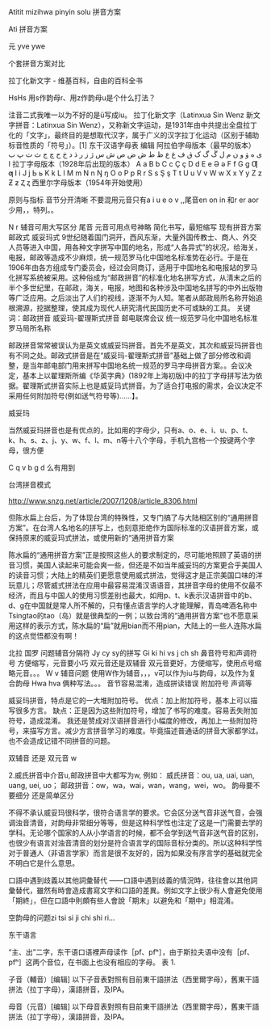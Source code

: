 Atitit mizihwa pinyin solu 拼音方案

Ati 拼音方案

元 yve ywe






个套拼音方案对比

拉丁化新文字 - 维基百科，自由的百科全书



HsHs
用s作韵母ɾ、用z作韵母u是个什么打法？

注音二式我唯一以为不好的是ü写成iu。
拉丁化新文字（Latinxua Sin Wenz
新文字拼音：Latinxua Sin Wenz），又称新文字运动，是1931年由中共提出全盘拉丁化的「文字」，最终目的是想取代汉字，属于广义的汉字拉丁化运动（区别于辅助标音性质的「符号」）。[1]
东干汉语字母表
编辑
阿拉伯字母版本（最早的版本）
ى ه ۋ و ن م ل ڴ گ ک ق ف غ ﻉ ﻅ ﻁ ڞ ﺽ ﺹ ش س ژ ز ر ﺫ د خ ﺡ چ ﺝ ث ﺕ پ ب ا
拉丁字母版本（1928年后出现的版本）
A a B b C c Ç ç D d E e Ə ə F f G g Ƣ ƣ I i J j Ь ь K k L l M m N n
Ŋ ŋ O o P p R r S s Ş ş T t U u V v W w X x Y y Z z Ƶ ƶ Ⱬ ⱬ
西里尔字母版本（1954年开始使用）

原则与指标
音节分开清晰
不要混用元音只有a i u e o v ,,尾音en on in 和r er aor少用，，特列。。

N r 辅音可用大写区分 尾音
元音可用点号神略
简化书写，最短缩写
现有拼音方案  邮政式  威妥玛式
9世纪随着国门洞开，西风东渐，大量外国传教士、商人、外交人员等进入中国，用各种文字拼写中国的地名，形成“人各异式”的状况，给海关，电报，邮政等造成不少麻烦，统一规范罗马化中国地名标准势在必行。于是在1906年由各方组成专门委员会，经过会同商订，适用于中国地名和电报站的罗马化拼写系统被采用。这种俗成为“邮政拼音”的标准化地名拼写方式，从淸末之后的半个多世纪里，在邮政，海关，电报，地图和各种涉及中国地名拼写的中外出版物等广泛应用。之后淡出了人们的视线，逐渐不为人知。笔者从邮政局所名称开始追根溯源，挖据整理，使其成为现代人研究淸代民国历史不可或缺的工具。
关键词：邮政拼音 威妥玛-翟理斯式拼音 邮电联席会议 统一规范罗马化中国地名标准 罗马局所名称



邮政拼音常常被误认为是英文或威妥玛拼音。首先不是英文，其次和威妥玛拼音也有不同之处。邮政式拼音是在“威妥玛-翟理斯式拼音”基础上做了部分修改和调整，是当年邮电部门用来拼写中国地名统一规范的罗马字母拼音方案。。会议决定，基本上以翟理斯所编《华英字典》(1892年上海初版)中的拉丁字母拼写法为依据。翟理斯式拼音实际上也是威妥玛式拼音。为了适合打电报的需求，会议决定不采用任何附加符号(例如送气符号等)……】。 


威妥玛

当然威妥玛拼音也是有优点的，比如用的字母少，只有a、o、e、i、u、p、t、k、h、s、z、j、y、w、f、l、m、n等十八个字母，手机九宫格一个按键两个字母，很方便

C q v b g d 么有用到

台湾拼音模式

http://www.snzg.net/article/2007/1208/article_8306.html

但陈水扁上台后，为了体现台湾的特殊性，又专门搞了与大陆相区别的“通用拼音方案”。在台湾人名地名的拼写上，也刻意拒绝作为国际标准的汉语拼音方案，或保持原来的威妥玛式拼法，或使用新的“通用拼音方案

陈水扁的“通用拼音方案”正是按照这些人的要求制定的，尽可能地照顾了英语的拼音习惯，美国人读起来可能会爽一些，但还是不如当年威妥玛的方案更合乎美国人的读音习惯；大陆上的精英们更愿意使用威式拼法，觉得这才是正宗美国口味的洋玩意儿；尽管威式拼法在应用中最容易混淆汉语语音，其拼音字母的使用不仅最不经济，而且与中国人的使用习惯差别也最大，如用p、t、k表示汉语拼音中的b、d、g在中国就是常人所不解的，只有懂点语言学的人才能理解，青岛啤酒名称中Tsingtao的tao（岛）就是很典型的一例；以致台湾的“通用拼音方案”也不愿意采用这样的表示方式，陈水扁的“扁”就用bian而不用pian，大陆上的一些人连陈水扁的这点觉悟都没有啊！



北拉 国罗
问题辅音分隔符
Jy cy sy的拼写
Gi ki hi  vs j ch sh
鼻音符号和声调符号
方便缩写，元音要小巧
双元音还是双辅音
双元音更好，方便缩写，使用点号缩略元音。。。
W v 辅音问题
使用W作为辅音，，，v可以作为iu与韵母，以及作为复合韵母
Hwa  hva  俩种写法。。。
音节容易混淆，造成拼读错误
附加符号 声调等

威妥玛拼音，特点是它的一大堆附加符号。
优点：加上附加符号，基本上可以描写很多方言。
缺点：正是因为这些附加符号，增加了书写的难度。容易丢失附加符号，造成混淆。
我还是赞成对汉语拼音进行小幅度的修改，再加上一些附加符号，来描写方言。减少方言拼音学习的难度。毕竟描述普通话的拼音大家都学过。也不会造成记错不同拼音的问题。


 

双辅音 还是 双元音 w

2.威氏拼音中介音u,邮政拼音中大都写为w, 例如：
威氏拼音：ou, ua, uai, uan, uang, uei, uo；
邮政拼音：ow，wa，wai，wan，wang，wei，wo。
韵母要不要细分  还是简单区分

不得不承认威妥玛很科学，很符合语言学的要求。它会区分送气音非送气音，会强调浊音清音，对韵母非常细分等等，但是这种科学性也注定了这是一门需要去学的学科。无论哪个国家的人从小学语言的时候，都不会学到送气音非送气音的区别，也很少有语言对浊音清音的划分是符合语言学的国际音标分类的。所以这种科学性对于普通人（非语言学家）而言是很不友好的，因为如果没有序言学的基础就完全不明白它是什么意思。

口語中遇到歧義以其他詞彙替代
——口語中遇到歧義的情況時，往往會以其他詞彙替代，雖然有時會造成書寫文字和口語的差異。例如文字上很少有人會避免使用「期終」，但在口語中則頗有些人會說「期末」以避免和「期中」相混淆。


空韵母的问题zi tsi si ji chi shi ri...

 东干语言

“主、出”二字，东干语口语裡声母读作［pf、pfʰ］，由于斯拉夫语中没有［pf、pfʰ］这两个音位，在书面上也没有相应的字母。
表 1.


子音（輔音）[编辑]
以下子音表對照有目前東干語拼法（西里爾字母），舊東干語拼法（拉丁字母），漢語拼音，及IPA。


母音（元音）[编辑]
以下母音表對照有目前東干語拼法（西里爾字母），舊東干語拼法（拉丁字母），漢語拼音，及IPA。

